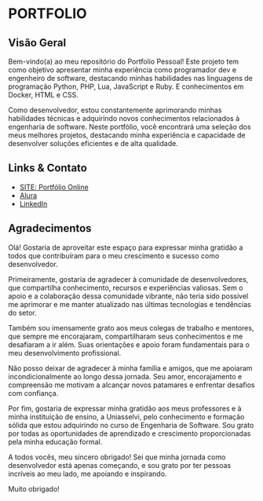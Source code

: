 <html>

  <h1>PORTFOLIO</h1>
  <div class="section1">
    <h2>Visão Geral</h2>
    <p>Bem-vindo(a) ao meu repositório do Portfolio Pessoal! Este projeto tem como objetivo apresentar minha experiência como programador dev e engenheiro de software, destacando minhas habilidades nas linguagens de programação Python, PHP, Lua, JavaScript e Ruby. E conhecimentos em Docker, HTML e CSS.</p>
    <p>Como desenvolvedor, estou constantemente aprimorando minhas habilidades técnicas e adquirindo novos conhecimentos relacionados à engenharia de software. Neste portfólio, você encontrará uma seleção dos meus melhores projetos, destacando minha experiência e capacidade de desenvolver soluções eficientes e de alta qualidade.</p>
  </div>

  <div class="section2">
    <h2>Links & Contato</h2>
      <ul>
      <li><a href="[URL do seu portfólio online]">SITE: Portfólio Online</a></li>
      <li><a href="https://cursos.alura.com.br/user/kopaking">Alura</a></li>
      <li><a href="https://www.linkedin.com/in/nicholas-alexandre-91347279/">LinkedIn</a></li>
  </div>

  </html>


## Agradecimentos

Olá! Gostaria de aproveitar este espaço para expressar minha gratidão a todos que contribuíram para o meu crescimento e sucesso como desenvolvedor.

Primeiramente, gostaria de agradecer à comunidade de desenvolvedores, que compartilha conhecimento, recursos e experiências valiosas. Sem o apoio e a colaboração dessa comunidade vibrante, não teria sido possível me aprimorar e me manter atualizado nas últimas tecnologias e tendências do setor.

Também sou imensamente grato aos meus colegas de trabalho e mentores, que sempre me encorajaram, compartilharam seus conhecimentos e me desafiaram a ir além. Suas orientações e apoio foram fundamentais para o meu desenvolvimento profissional.

Não posso deixar de agradecer à minha família e amigos, que me apoiaram incondicionalmente ao longo dessa jornada. Seu amor, encorajamento e compreensão me motivam a alcançar novos patamares e enfrentar desafios com confiança.

Por fim, gostaria de expressar minha gratidão aos meus professores e à minha instituição de ensino, a Uniasselvi, pelo conhecimento e formação sólida que estou adquirindo no curso de Engenharia de Software. Sou grato por todas as oportunidades de aprendizado e crescimento proporcionadas pela minha educação formal.

A todos vocês, meu sincero obrigado! Sei que minha jornada como desenvolvedor está apenas começando, e sou grato por ter pessoas incríveis ao meu lado, me apoiando e inspirando.

Muito obrigado!


